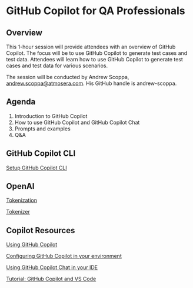 <!-- 
This document describes the training session 'GitHub Copilot for QA Professionals'.
-->

# GitHub Copilot for QA Professionals

## Overview

This 1-hour session will provide attendees with an overview of GitHub Copilot. The focus will be to use GitHub Copilot to generate test cases and test data. Attendees will learn how to use GitHub Copilot to generate test cases and test data for various scenarios.

The session will be conducted by Andrew Scoppa, andrew.scoppa@atmosera.com. His GitHub handle is andrew-scoppa.

## Agenda

1. Introduction to GitHub Copilot
2. How to use GitHub Copilot and GitHub Copilot Chat
3. Prompts and examples
4. Q&A

## GitHub Copilot CLI

[Setup GitHub Copilot CLI](https://docs.github.com/en/copilot/github-copilot-in-the-cli/setting-up-github-copilot-in-the-cli)

## OpenAI

[Tokenization](https://microsoft.github.io/Workshop-Interact-with-OpenAI-models/tokenization)

[Tokenizer](https://platform.openai.com/tokenizer)

## Copilot Resources

[Using GitHub Copilot](https://docs.github.com/en/copilot/using-github-copilot)

[Configuring GitHub Copilot in your environment](https://docs.github.com/en/copilot/configuring-github-copilot/configuring-github-copilot-in-your-environment)

[Using GitHub Copilot Chat in your IDE](https://docs.github.com/en/copilot/github-copilot-chat/using-github-copilot-chat-in-your-ide)

[Tutorial: GitHub Copilot and VS Code](https://github.com/skills/copilot-codespaces-vscode)











